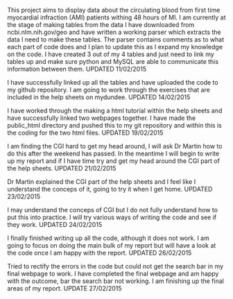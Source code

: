 This project aims to display data about the circulating blood from first time myocardial infraction (AMI) patients withing 48 hours of MI. I am currently at the stage of making tables from the data I have downloaded from ncbi.nlm.nih.gov/geo and have written a working parser which extracts the data I need to make these tables. The parser contains comments as to what each part of code does and I plan to update this as I expand my knowledge on the code. I have created 3 out of my 4 tables and just need to link my tables up and make sure python and MySQL are able to communicate this information between them. UPDATED 11/02/2015

 
I have successfully linked up all the tables and have uploaded the code to my github repository. I am going to work through the exercises that are included in the help sheets on mydundee. UPDATED 14/02/2015


I have worked through the making a html tutorial within the help sheets and have successfully linked two webpages together. I have made the public_html directory and pushed this to my git repository and within this is the coding for the two html files. UPDATED 19/02/2015


I am finding the CGI hard to get my head around, I will ask Dr Martin how to do this after the weekend has passed. In the meantime I will begin to write up my report and if I have time try and get my head around the CGI part of the help sheets. UPDATED 21/02/2015


Dr Martin explained the CGI part of the help sheets and I feel like I understand the conceps of it, going to try it when I get home. UPDATED 23/02/2015


I may understand the conceps of CGI but I do not fully understand how to put this into practice. I will try various ways of writing the code and see if they work. UPDATED 24/02/2015


I finally finished writing up all the code, although it does not work. I am going to focus on doing the main bulk of my report but will have a look at the code once I am happy with the report. UPDATED 26/02/2015


Tried to rectify the errors in the code but could not get the search bar in my final webpage to work. I have completed the final webpage and am happy with the outcome, bar the search bar not working. I am finishing up the final areas of my report. UPDATE 27/02/2015
